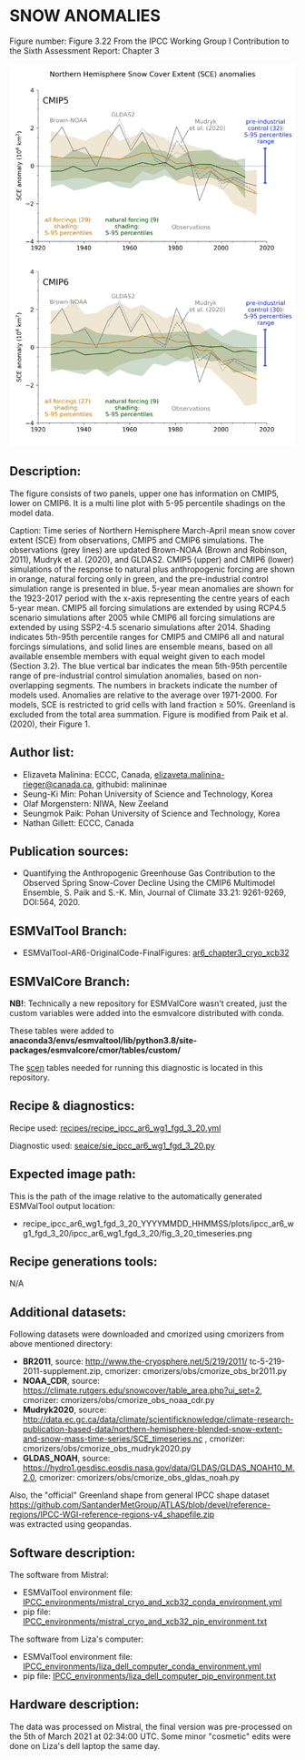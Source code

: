 
SNOW ANOMALIES
============

Figure number: Figure 3.22
From the IPCC Working Group I Contribution to the Sixth Assessment Report: Chapter 3

![Figure 3.22](../images/ar6_wg1_chap3_fig3_22_snow_anomalies.png?raw=true)

Description:
------------
The figure consists of two panels, upper one has information on CMIP5, lower on CMIP6. It is a multi
line plot with 5-95 percentile shadings on the model data.

Caption: Time series of Northern Hemisphere March-April mean snow cover extent (SCE) from 
observations, CMIP5 and CMIP6 simulations. The observations (grey lines) are updated Brown-NOAA 
(Brown and Robinson, 2011), Mudryk et al. (2020), and GLDAS2. CMIP5 (upper) and CMIP6 (lower)
simulations of the response to natural plus anthropogenic forcing are shown in orange, natural
forcing only in green, and the pre-industrial control simulation range is presented in blue. 
5-year mean anomalies are shown for the 1923-2017 period with the x-axis representing the centre
years of each 5-year mean. CMIP5 all forcing simulations are extended by using RCP4.5 scenario 
simulations after 2005 while CMIP6 all forcing simulations are extended by using SSP2-4.5 scenario
simulations after 2014. Shading indicates 5th-95th percentile ranges for CMIP5 and CMIP6 all and 
natural forcings simulations, and solid lines are ensemble means, based on all available ensemble 
members with equal weight given to each model (Section 3.2). The blue vertical bar indicates the
mean 5th-95th percentile range of pre-industrial control simulation anomalies, based on 
non-overlapping segments. The numbers in brackets indicate the number of models used. Anomalies 
are relative to the average over 1971-2000. For models, SCE is restricted to grid cells with land 
fraction ≥ 50%. Greenland is excluded from the total area summation. Figure is modified from 
Paik et al. (2020), their Figure 1.

Author list:
------------
- Elizaveta Malinina: ECCC, Canada, elizaveta.malinina-rieger@canada.ca, githubid: malininae 
- Seung-Ki Min: Pohan University of Science and Technology, Korea
- Olaf Morgenstern: NIWA, New Zeeland
- Seungmok Paik: Pohan University of Science and Technology, Korea
- Nathan Gillett: ECCC, Canada

Publication sources:
--------------------
- Quantifying the Anthropogenic Greenhouse Gas Contribution to the Observed Spring Snow-Cover Decline 
  Using the CMIP6 Multimodel Ensemble, S. Paik and S.-K. Min,  Journal of Climate 33.21: 9261-9269, 
  DOI:564, 2020.

ESMValTool Branch:
------------------
- ESMValTool-AR6-OriginalCode-FinalFigures: [ar6_chapter3_cryo_xcb32](https://github.com/ESMValGroup/ESMValTool-AR6-OriginalCode-FinalFigures/tree/ar6_chapter3_cryo_xcb32/)

ESMValCore Branch:
------------------
**NB!**: Technically a new repository for ESMValCore wasn't created, just the custom variables were
added into the esmvalcore distributed with conda.  

These tables were added to **anaconda3/envs/esmvaltool/lib/python3.8/site-packages/esmvalcore/cmor/tables/custom/**
 
The [scen](../esmvalcore_custom_variables/CMOR_scen.dat) tables needed for running this diagnostic
is located in this repository.

Recipe & diagnostics:
---------------------
Recipe used: [recipes/recipe_ipcc_ar6_wg1_fgd_3_20.yml](https://github.com/ESMValGroup/ESMValTool-AR6-OriginalCode-FinalFigures/blob/ar6_chapter3_cryo_xcb32/esmvaltool/recipes/recipe_ipcc_ar6_wg1_fgd_3_20.yml)

Diagnostic used: [seaice/sie_ipcc_ar6_wg1_fgd_3_20.py](https://github.com/ESMValGroup/ESMValTool-AR6-OriginalCode-FinalFigures/blob/ar6_chapter3_cryo_xcb32/esmvaltool/diag_scripts/seaice/sie_ipcc_ar6_wg1_fgd_3_20.py)

Expected image path:
--------------------
This is the path of the image relative to the automatically generated ESMValTool output location:
- recipe_ipcc_ar6_wg1_fgd_3_20_YYYYMMDD_HHMMSS/plots/ipcc_ar6_wg1_fgd_3_20/ipcc_ar6_wg1_fgd_3_20/fig_3_20_timeseries.png

Recipe generations tools: 
-------------------------
N/A

Additional datasets:
--------------------
Following datasets were downloaded and cmorized using cmorizers from above mentioned directory: 
- **BR2011**, source: http://www.the-cryosphere.net/5/219/2011/ tc-5-219-2011-supplement.zip, cmorizer: cmorizers/obs/cmorize_obs_br2011.py
- **NOAA_CDR**, source: https://climate.rutgers.edu/snowcover/table_area.php?ui_set=2, cmorizer: cmorizers/obs/cmorize_obs_noaa_cdr.py
- **Mudryk2020**, source: http://data.ec.gc.ca/data/climate/scientificknowledge/climate-research-publication-based-data/northern-hemisphere-blended-snow-extent-and-snow-mass-time-series/SCE_timeseries.nc , 
cmorizer: cmorizers/obs/cmorize_obs_mudryk2020.py
- **GLDAS_NOAH**, source: https://hydro1.gesdisc.eosdis.nasa.gov/data/GLDAS/GLDAS_NOAH10_M.2.0, 
  cmorizer: cmorizers/obs/cmorize_obs_gldas_noah.py

Also, the "official" Greenland shape from general IPCC shape dataset
https://github.com/SantanderMetGroup/ATLAS/blob/devel/reference-regions/IPCC-WGI-reference-regions-v4_shapefile.zip  
was extracted using geopandas.

Software description:
---------------------
The software from Mistral:
- ESMValTool environment file: [IPCC_environments/mistral_cryo_and_xcb32_conda_environment.yml](https://github.com/ESMValGroup/ESMValTool-AR6-OriginalCode-FinalFigures/blob/main/IPCC_environments/mistral_cryo_and_xcb32_conda_environment.yml)
- pip file: [IPCC_environments/mistral_cryo_and_xcb32_pip_environment.txt](https://github.com/ESMValGroup/ESMValTool-AR6-OriginalCode-FinalFigures/blob/main/IPCC_environments/mistral_cryo_and_xcb32_pip_environment.txt)

The software from Liza's computer:
- ESMValTool environment file: [IPCC_environments/liza_dell_computer_conda_environment.yml](https://github.com/ESMValGroup/ESMValTool-AR6-OriginalCode-FinalFigures/blob/main/IPCC_environments/liza_dell_computer_conda_environment.yml)
- pip file: [IPCC_environments/liza_dell_computer_pip_environment.txt](https://github.com/ESMValGroup/ESMValTool-AR6-OriginalCode-FinalFigures/blob/main/IPCC_environments/liza_dell_computer_pip_environment.txt)


Hardware description:
---------------------
The data was processed on Mistral, the final version was pre-processed on the 5th of March 2021 
at 02:34:00 UTC. Some minor "cosmetic" edits were done on Liza's dell laptop the same day.
